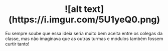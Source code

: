 <h1 align="center">
    ![alt text](https://i.imgur.com/5U1yeQ0.png)
</h1>
Eu sempre soube que essa ideia seria muito bem aceita entre os colegas da classe, mas não imaginava que as outras turmas e módulos também fossem curtir tanto!
